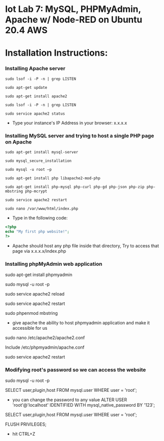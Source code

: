 # Iot Lab 7: MySQL, PHPMyAdmin, Apache w/ Node-RED on Ubuntu 20.4 AWS

# Installation Instructions:

### Installing Apache server
```
sudo lsof -i -P -n | grep LISTEN

sudo apt-get update

sudo apt-get install apache2

sudo lsof -i -P -n | grep LISTEN

sudo service apache2 status
```
- Type your instance's IP Address in your browser: x.x.x.x

### Installing MySQL server and trying to host a single PHP page on Apache
```
sudo apt-get install mysql-server

sudo mysql_secure_installation

sudo mysql -u root –p

sudo apt-get install php libapache2-mod-php

sudo apt-get install php-mysql php-curl php-gd php-json php-zip php-mbstring php-mcrypt

sudo service apache2 restart

sudo nano /var/www/html/index.php
```
- Type in the following code:

```php
<?php
echo "My first php website!";  
?>
```
- Apache should host any php file inside that directory, Try to access that page via  x.x.x.x/index.php

### Installing phpMyAdmin web application

sudo apt-get install phpmyadmin

sudo mysql -u root -p

sudo service apache2 reload

sudo service apache2 restart

sudo phpenmod mbstring

-  give apache the ability to host phpmyadmin application and make it accessible for us

sudo nano /etc/apache2/apache2.conf

Include /etc/phpmyadmin/apache.conf

sudo service apache2 restart

### Modifying root's password so we can access the website

sudo mysql -u root -p

SELECT user,plugin,host FROM mysql.user WHERE user = 'root';

- you can change the password to any value
ALTER USER 'root'@'localhost' IDENTIFIED WITH mysql_native_password BY '123';

SELECT user,plugin,host FROM mysql.user WHERE user = 'root';

FLUSH PRIVILEGES;

- hit CTRL+Z
